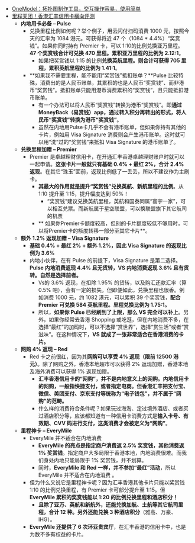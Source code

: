 - [OneModel：拓扑图制作工具，交互操作容易，使用简单](https://twitter.com/JohnWmm/status/1718451572706050546)
- [里程天团！香港汇丰信用卡横向评测](https://sssk.top/6928.html)
	- **内地用卡必备 – Pulse**
		- 兑换里程比例如何呢？举个例子，用云闪付扫码消费 1000 元，按照今天的汇率为 1084 港元。可获得将近 47 个（1084 * 4.4%）“奖赏钱”。如果你同时持有 Premier 卡，可以 1:10的比例兑换亚万里程。**47 个奖赏钱合计可兑换 470 里程。累积亚万里程的比例为 2.12:1**。
			- 如果把奖赏钱以 1:15 的比例**兑换英航里程。则合计可获得 705 里程，累积英航里程的比例为 1.41:1**。
		- **如果我不需要里程，能不能用“奖赏钱”抵扣账单？**Pulse 比较特殊，消费出的是人民币账单，其累积的也是人民币“奖赏钱”、而非港币“奖赏钱”。抵扣账单只能用港币消费累积的“奖赏钱”，且只能抵扣港币账单。
			- 有一个办法可以将人民币“奖赏钱”转换为港币“奖赏钱”。即**通过 MoneyBack（易赏钱）app，通过转入积分再转出的形式，将人民币“奖赏钱”转换为港币“奖赏钱”**。
			- 虽然在内地用Pulse卡几乎不会有港币账单，但如果你持有其他的卡片，例如用 Visa Signature 消费则会产生港币账单。这时就可以用“洗”过的“奖赏钱”来抵扣 Visa Signature 的港币账单了。
	- **兑换里程加赠 – Premier**
		- Premier 是卓越理财信用卡，在开通汇丰香港卓越理财账户时就可以一起申请。**这张卡片一般就只有基础 0.4% + 最红 2%，合计 2.4% 返现**。在其它“珠玉”面前，返现比例低了一丢丢，所以不建议作为主刷卡。
			- **其最大的作用就是提升“奖赏钱”兑换英航、新航里程的比例**。从 1:10 提升至 1:15，提升幅度达到 50%！
				- “奖赏钱”建议兑换英航里程，英航和国泰同属“寰宇一家”，可以相互兑票。而新航属于星空联盟，可以换联盟旗下其它航司的机票
			- ** 如果你Premier卡额度较高，但别的卡片额度较低不够用时，可以将Premier卡的额度转移一部分至其它卡片**。
	- **额外 1.2% 返现加赠 – Visa Signature**
		- **基础 0.4% + 最红 2% + 额外 1.2%，因此 Visa Signature 的返现比例为 3.6%**
		- 内地小伙伴，在有 Pulse 的前提下，Visa Signature 是第二选择。**Pulse 内地消费返现 4.4% 且无货转，VS 内地消费返现 3.6% 且有货转。自然是选择前者。**
			- Vs的 3.6% 返现，在扣除 1.95% 的货转，以及购汇还款汇率（算 0.5% 吧），会有一定的损失。但即便如此，兑换里程也很香。例如消费 1000 元，约 1082 港元，可以累积 39 个奖赏钱，**配合 Premier 可兑换 584 英航里程。里程兑换比例为 1.75:1。**
			- 所以，**如果你 Pulse 已经刷到了上限，那么 VS 完全可以补上**。另外，如果你经常去香港 Shopping 或吃逛，但在内地消费不多，在选择“最红”的加码时，可以不选择“赏世界”，选择“赏生活”或者“赏滋味”。在这种情况下，**VS 就成了一张非常适合在香港消费的卡片。**
	- **网购 4% 返现 – Red**
		- Red 卡之前很红，因为其**网购可以享受 4% 返现（限前 12500 港元）**。除了网购之外，香港本地超市可以获得 2% 返现加赠，香港本地及海外消费可以获得 1% 返现加赠。
			- **汇丰香港信用卡的“网购”，并不是内地意义上的网购。**内地信用卡的网购，一般指快捷支付，或者指定电商。但香港汇丰把支付宝、微信、美团支付、京东支付等统称为**“电子钱包”，并不属于“网购”的范畴。**
			- 什么样的消费符合条件呢？如果玩过海淘、定过境外酒店、或者买过酒店积分等，应该都知道有一种信用卡消费方式是**输入卡号、有效期、CVV 码进行支付，这类消费才会被定义为“网购”**。
	- **里程神卡 – EveryMile**
		- EveryMile 并不适合在内地消费
			- **EveryMile 的亮点是指定商户消费返 2.5% 奖赏钱，其他消费返 1% 奖赏钱**。指定商户大多局限于香港本地，内地消费很难。而我们身处内地只能局限于 1% 奖赏钱，并不划算。
			- 同时，**EveryMile 和 Red 一样，并不参加“最红”活动**，所以 EveryMile 并不适合在内地消费 。
		- 但为什么又说它是里程神卡呢？因为汇丰香港其他卡片只能以奖赏钱 1:10 的比例兑换里程，有 Premier 卡可部分提升至 1:15。但**EveryMile 累积的奖赏钱能以 1:20 的比例兑换里程和酒店积分！**
			- **且除了亚万、英航和新航外，还能兑换加航、土航等其它航司里程，合计 12 种。另外还能兑换 3 种酒店积分**（雅高、万豪、IHG）。
		- **EveryMile 还提供了 6 次环亚贵宾厅**，在汇丰香港的信用卡中，也是为数不多有权益的卡片。